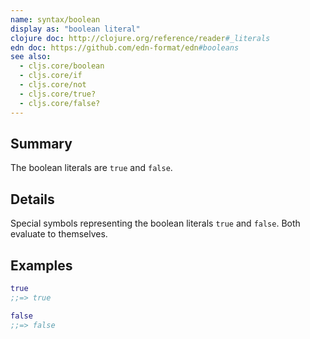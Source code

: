 ```yaml
---
name: syntax/boolean
display as: "boolean literal"
clojure doc: http://clojure.org/reference/reader#_literals
edn doc: https://github.com/edn-format/edn#booleans
see also:
  - cljs.core/boolean
  - cljs.core/if
  - cljs.core/not
  - cljs.core/true?
  - cljs.core/false?
---
```


## Summary

The boolean literals are `true` and `false`.

## Details

Special symbols representing the boolean literals `true` and `false`.
Both evaluate to themselves.

## Examples

```clj
true
;;=> true

false
;;=> false
```
